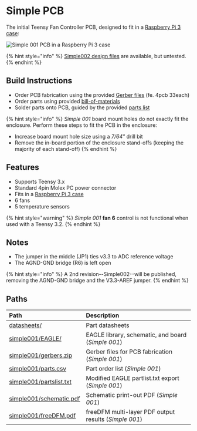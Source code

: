 # Simple PCB

The initial Teensy Fan Controller PCB, designed to fit in a [Raspberry Pi 3 case](https://www.microcenter.com/product/614861/micro-connectors-plastic-raspberry-pi-3-model-b-case-kit):

![Simple 001 PCB in a Raspberry Pi 3 case](../.gitbook/assets/simple001.photo.1.png)

{% hint style="info" %}
[Simple002 design files](https://github.com/mstrthealias/TeensyFanController/blob/master/Hardware/Simple/simple002) are available, but untested.
{% endhint %}

## Build Instructions

* Order PCB fabrication using the provided [Gerber files](https://github.com/mstrthealias/TeensyFanController/blob/master/Hardware/Simple/simple001/gerbers.zip) \(fe. 4pcb 33each\)
* Order parts using provided [bill-of-materials](https://github.com/mstrthealias/TeensyFanController/blob/master/Hardware/Simple/simple001/parts.csv)
* Solder parts onto PCB, guided by the provided [parts list](https://github.com/mstrthealias/TeensyFanController/blob/master/Hardware/Simple/simple001/partslist.txt)

{% hint style="info" %}
_Simple 001_ board mount holes do not exactly fit the enclosure. Perform these steps to fit the PCB in the enclosure:

* Increase board mount hole size using a _7/64"_ drill bit
* Remove the in-board portion of the enclosure stand-offs \(keeping the majority of each stand-off\)
{% endhint %}

## Features

* Supports Teensy 3.x
* Standard 4pin Molex PC power connector
* Fits in a [Raspberry Pi 3 case](https://www.microcenter.com/product/614861/micro-connectors-plastic-raspberry-pi-3-model-b-case-kit)
* 6 fans
* 5 temperature sensors

{% hint style="warning" %}
_Simple 001_ **fan 6** control is not functional when used with a Teensy 3.2.
{% endhint %}

## Notes

* The jumper in the middle \(JP1\) ties v3.3 to ADC reference voltage
* The AGND-GND bridge \(R6\) is left open

{% hint style="info" %}
A 2nd revision--Simple002--will be published, removing the AGND-GND bridge and the V3.3-AREF jumper.
{% endhint %}

## Paths

| Path | Description |
| :--- | :--- |
| [datasheets/](https://github.com/mstrthealias/TeensyFanController/tree/master/Hardware/Simple/datasheets) | Part datasheets |
| [simple001/EAGLE/](https://github.com/mstrthealias/TeensyFanController/tree/master/Hardware/Simple/simple001/EAGLE) | EAGLE library, schematic, and board \(_Simple 001_\) |
| [simple001/gerbers.zip](https://github.com/mstrthealias/TeensyFanController/tree/0ceefdbffbd5efc627939be4be3313a873193821/Hardware/Simple/simple001/gerbers.zip) | Gerber files for PCB fabrication \(_Simple 001_\) |
| [simple001/parts.csv](https://github.com/mstrthealias/TeensyFanController/tree/0ceefdbffbd5efc627939be4be3313a873193821/Hardware/Simple/simple001/parts.csv) | Part order list \(_Simple 001_\) |
| [simple001/partslist.txt](https://github.com/mstrthealias/TeensyFanController/tree/0ceefdbffbd5efc627939be4be3313a873193821/Hardware/Simple/simple001/partslist.txt) | Modified EAGLE partlist.txt export \(_Simple 001_\) |
| [simple001/schematic.pdf](https://github.com/mstrthealias/TeensyFanController/tree/0ceefdbffbd5efc627939be4be3313a873193821/Hardware/Simple/simple001/schematic.pdf) | Schematic print-out PDF \(_Simple 001_\) |
| [simple001/freeDFM.pdf](https://github.com/mstrthealias/TeensyFanController/tree/0ceefdbffbd5efc627939be4be3313a873193821/Hardware/Simple/simple001/freeDFM.pdf) | freeDFM multi-layer PDF output results \(_Simple 001_\) |

